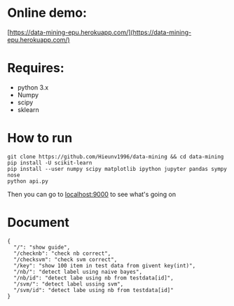 # Online demo:
[https://data-mining-epu.herokuapp.com/](https://data-mining-epu.herokuapp.com/)

# Requires:
- python 3.x
- Numpy
- scipy
- sklearn

# How to run
```
git clone https://github.com/Hieunv1996/data-mining && cd data-mining
pip install -U scikit-learn
pip install --user numpy scipy matplotlib ipython jupyter pandas sympy nose
python api.py
```
Then you can go to [localhost:9000](localhost:9000) to see what's going on

# Document
```
{
  "/": "show guide", 
  "/checknb": "check nb correct", 
  "/checksvm": "check svm correct", 
  "/key": "show 100 item in test data from givent key(int)", 
  "/nb/": "detect label using naive bayes", 
  "/nb/id": "detect labe using nb from testdata[id]", 
  "/svm/": "detect label ussing svm", 
  "/svm/id": "detect labe using nb from testdata[id]"
}
```
